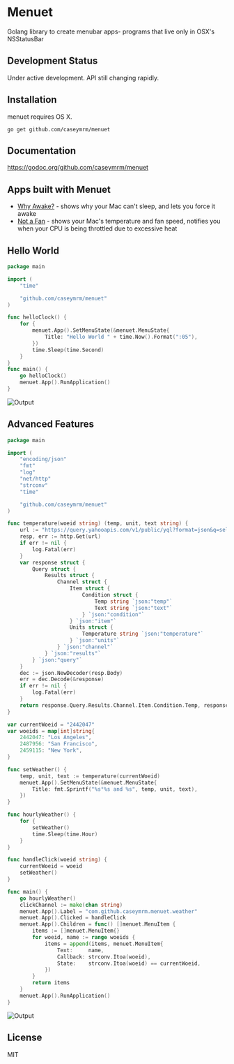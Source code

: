 # Menuet
Golang library to create menubar apps- programs that live only in OSX's NSStatusBar

## Development Status

Under active development. API still changing rapidly.

## Installation
menuet requires OS X.

`go get github.com/caseymrm/menuet`

## Documentation

https://godoc.org/github.com/caseymrm/menuet

## Apps built with Menuet

* [Why Awake?](https://github.com/caseymrm/whyawake) - shows why your Mac can't sleep, and lets you force it awake
* [Not a Fan](https://github.com/caseymrm/notafan) - shows your Mac's temperature and fan speed, notifies you when your CPU is being throttled due to excessive heat

## Hello World

```go
package main

import (
	"time"

	"github.com/caseymrm/menuet"
)

func helloClock() {
	for {
		menuet.App().SetMenuState(&menuet.MenuState{
			Title: "Hello World " + time.Now().Format(":05"),
		})
		time.Sleep(time.Second)
	}
}
func main() {
	go helloClock()
	menuet.App().RunApplication()
}
```

![Output](https://github.com/caseymrm/menuet/raw/master/static/helloworld.gif)

## Advanced Features

```go
package main

import (
	"encoding/json"
	"fmt"
	"log"
	"net/http"
	"strconv"
	"time"

	"github.com/caseymrm/menuet"
)

func temperature(woeid string) (temp, unit, text string) {
	url := "https://query.yahooapis.com/v1/public/yql?format=json&q=select%20item.condition%20from%20weather.forecast%20where%20woeid%20%3D%20" + woeid
	resp, err := http.Get(url)
	if err != nil {
		log.Fatal(err)
	}
	var response struct {
		Query struct {
			Results struct {
				Channel struct {
					Item struct {
						Condition struct {
							Temp string `json:"temp"`
							Text string `json:"text"`
						} `json:"condition"`
					} `json:"item"`
					Units struct {
						Temperature string `json:"temperature"`
					} `json:"units"`
				} `json:"channel"`
			} `json:"results"`
		} `json:"query"`
	}
	dec := json.NewDecoder(resp.Body)
	err = dec.Decode(&response)
	if err != nil {
		log.Fatal(err)
	}
	return response.Query.Results.Channel.Item.Condition.Temp, response.Query.Results.Channel.Units.Temperature, response.Query.Results.Channel.Item.Condition.Text
}

var currentWoeid = "2442047"
var woeids = map[int]string{
	2442047: "Los Angeles",
	2487956: "San Francisco",
	2459115: "New York",
}

func setWeather() {
	temp, unit, text := temperature(currentWoeid)
	menuet.App().SetMenuState(&menuet.MenuState{
		Title: fmt.Sprintf("%s°%s and %s", temp, unit, text),
	})
}

func hourlyWeather() {
	for {
		setWeather()
		time.Sleep(time.Hour)
	}
}

func handleClick(woeid string) {
	currentWoeid = woeid
	setWeather()
}

func main() {
	go hourlyWeather()
	clickChannel := make(chan string)
	menuet.App().Label = "com.github.caseymrm.menuet.weather"
	menuet.App().Clicked = handleClick
	menuet.App().Children = func() []menuet.MenuItem {
		items := []menuet.MenuItem{}
		for woeid, name := range woeids {
			items = append(items, menuet.MenuItem{
				Text:     name,
				Callback: strconv.Itoa(woeid),
				State:    strconv.Itoa(woeid) == currentWoeid,
			})
		}
		return items
	}
	menuet.App().RunApplication()
}
```

![Output](https://github.com/caseymrm/menuet/raw/master/static/weather.png)

## License

MIT
